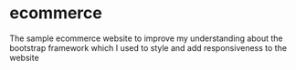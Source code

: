 # ecommerce
The sample ecommerce website to improve my understanding about the bootstrap framework which I used to style and add responsiveness to the website
